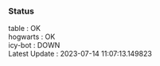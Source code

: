 ### Status


table : OK  
hogwarts : OK  
icy-bot : DOWN  
Latest Update : 2023-07-14 11:07:13.149823
